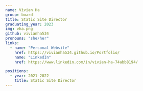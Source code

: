 ```yaml
---
name: Vivian Ha
group: board
title: Static Site Director
graduating_year: 2023
img: vha.png
github: vivianha534
pronouns: "she/her"
links: 
  - name: "Personal Website"
    href: https://vivianha534.github.io/Portfolio/
    name: "LinkedIn"
    href: https://www.linkedin.com/in/vivian-ha-74abb8194/

positions:
  - year: 2021-2022
    title: Static Site Director
---
```

